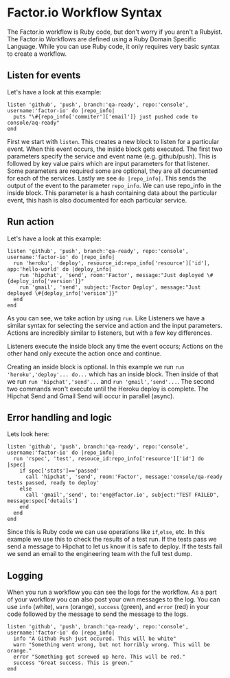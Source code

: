 # Factor.io Workflow Syntax
The Factor.io workflow is Ruby code, but don't worry if you aren't a Rubyist. The Factor.io Workflows are defined using a Ruby Domain Specific Language. While you can use Ruby code, it only requires very basic syntax to create a workflow.


## Listen for events
Let's have a look at this example:

    listen 'github', 'push', branch:'qa-ready', repo:'console', username:'factor-io' do |repo_info|
      puts "\#{repo_info['commiter']['email']} just pushed code to console/aq-ready"
    end

First we start with `listen`. This creates a new block to listen for a particular event. When this event occurs, the inside block gets executed. The first two parameters specify the service and event name (e.g. github/push). This is followed by key value pairs which are input parameters for that listener. Some parameters are required some are optional, they are all documented for each of the services. Lastly we see `do |repo_info|`. This sends the output of the event to the parameter `repo_info`. We can use repo_info in the inside block. This parameter is a hash containing data about the particular event, this hash is also documented for each particular service.

## Run action
Let's have a look at this example:

    listen 'github', 'push', branch:'qa-ready', repo:'console', username:'factor-io' do |repo_info|
      run 'heroku', 'deploy', resource_id:repo_info['resource']['id'], app:'hello-world' do |deploy_info|
        run 'hipchat', 'send', room:'Factor', message:"Just deployed \#{deploy_info['version']}"
        run 'gmail', 'send', subject:'Factor Deploy', message:"Just deployed \#{deploy_info['version']}"
      end
    end


As you can see, we take action by using `run`. Like Listeners we have a similar syntax for selecting the service and action and the input parameters. Actions are incredibly similar to listeners, but with a few key differences.

Listeners execute the inside block any time the event occurs; Actions on the other hand only execute the action once and continue.

Creating an inside block is optional. In this example we run `run 'heroku','deploy'... do...` which has an inside block. Then inside of that we run `run 'hipchat','send'...` and `run 'gmail','send'...`. The second two commands won't execute until the Heroku deploy is complete. The Hipchat Send and Gmail Send will occur in parallel (async).

## Error handling and logic
Lets look here:

    listen 'github', 'push', branch:'qa-ready', repo:'console', username:'factor-io' do |repo_info|
      run 'rspec', 'test', resouce_id:repo_info['resource']['id'] do |spec|
        if spec['stats']=='passed'
          call 'hipchat', 'send', room:'Factor', message:'console/qa-ready tests passed, ready to deploy'
        else
          call 'gmail','send', to:'eng@factor.io', subject:"TEST FAILED", message:spec['details']
        end
      end
    end

Since this is Ruby code we can use operations like `if`,`else`, etc. In this example we use this to check the results of a test run. If the tests pass we send a message to Hipchat to let us know it is safe to deploy. If the tests fail we send an email to the engineering team with the full test dump.

## Logging
When you run a workflow you can see the logs for the workflow. As a part of your workflow you can also post your own messages to the log. You can use `info` (white), `warn` (orange), `success` (green), and `error` (red) in your code followed by the message to send the message to the logs. 


    listen 'github', 'push', branch:'qa-ready', repo:'console', username:'factor-io' do |repo_info|
      info "A Github Push just occured. This will be white"
      warn "Something went wrong, but not horribly wrong. This will be orange."
      error "Something got screwed up here. This will be red."
      success "Great success. This is green."
    end

